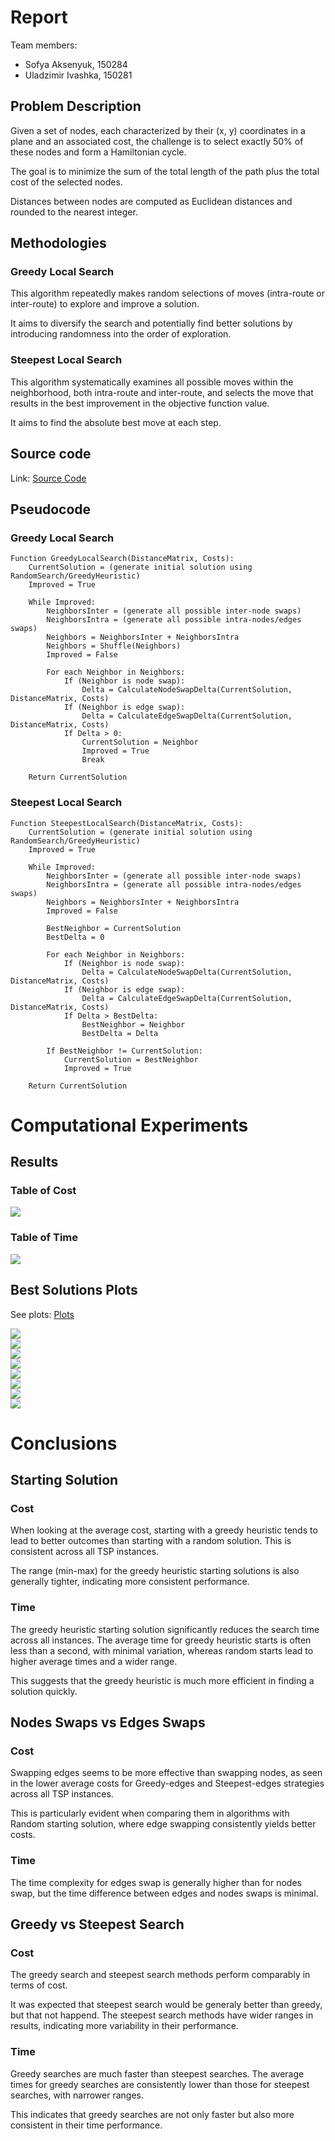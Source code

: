 # Report

Team members:

- Sofya Aksenyuk, 150284
- Uladzimir Ivashka, 150281

## Problem Description

Given a set of nodes, each characterized by their (x, y) coordinates in a plane and an associated cost, the challenge is to select exactly 50% of these nodes and form a Hamiltonian cycle. 

The goal is to minimize the sum of the total length of the path plus the total cost of the selected nodes. 

Distances between nodes are computed as Euclidean distances and rounded to the nearest integer. 

## Methodologies

### Greedy Local Search

This algorithm repeatedly makes random selections of moves (intra-route or inter-route) to explore and improve a solution. 

It aims to diversify the search and potentially find better solutions by introducing randomness into the order of exploration.

### Steepest Local Search

This algorithm systematically examines all possible moves within the neighborhood, both intra-route and inter-route, and selects the move that results in the best improvement in the objective function value. 

It aims to find the absolute best move at each step.

## Source code

Link: [Source Code](https://github.com/aksenyuk/evolutionary-computation/blob/main/local-search/local-search-fixed.ipynb)

<div style="page-break-after: always"></div>

## Pseudocode

### Greedy Local Search

    Function GreedyLocalSearch(DistanceMatrix, Costs):
        CurrentSolution = (generate initial solution using RandomSearch/GreedyHeuristic)
        Improved = True
        
        While Improved:
            NeighborsInter = (generate all possible inter-node swaps)
            NeighborsIntra = (generate all possible intra-nodes/edges swaps)
            Neighbors = NeighborsInter + NeighborsIntra
            Neighbors = Shuffle(Neighbors)
            Improved = False
            
            For each Neighbor in Neighbors:
                If (Neighbor is node swap):
                    Delta = CalculateNodeSwapDelta(CurrentSolution, DistanceMatrix, Costs)
                If (Neighbor is edge swap):
                    Delta = CalculateEdgeSwapDelta(CurrentSolution, DistanceMatrix, Costs)
                If Delta > 0:
                    CurrentSolution = Neighbor
                    Improved = True
                    Break
                    
        Return CurrentSolution


<div style="page-break-after: always"></div>

### Steepest Local Search

    Function SteepestLocalSearch(DistanceMatrix, Costs):
        CurrentSolution = (generate initial solution using RandomSearch/GreedyHeuristic)
        Improved = True
        
        While Improved:
            NeighborsInter = (generate all possible inter-node swaps)
            NeighborsIntra = (generate all possible intra-nodes/edges swaps)
            Neighbors = NeighborsInter + NeighborsIntra
            Improved = False
            
            BestNeighbor = CurrentSolution
            BestDelta = 0
            
            For each Neighbor in Neighbors:
                If (Neighbor is node swap):
                    Delta = CalculateNodeSwapDelta(CurrentSolution, DistanceMatrix, Costs)
                If (Neighbor is edge swap):
                    Delta = CalculateEdgeSwapDelta(CurrentSolution, DistanceMatrix, Costs)
                If Delta > BestDelta:
                    BestNeighbor = Neighbor
                    BestDelta = Delta
            
            If BestNeighbor != CurrentSolution:
                CurrentSolution = BestNeighbor
                Improved = True
                    
        Return CurrentSolution

<div style="page-break-after: always"></div>

# Computational Experiments

## Results

### Table of Cost

<img src="plots/costs.png"/>

### Table of Time

<img src="plots/times.png"/>

## Best Solutions Plots

See plots: [Plots](https://github.com/aksenyuk/evolutionary-computation/tree/main/local-search/plots/)

<div style="page-break-after: always"></div>

<img src="plots/Greedy-edges-GreedyHeuristic_upd.png"/>

<div style="page-break-after: always"></div>

<img src="plots/Greedy-edges-Random_upd.png"/>
	
<div style="page-break-after: always"></div>

<img src="plots/Greedy-nodes-GreedyHeuristic_upd.png"/>

<div style="page-break-after: always"></div>

<img src="plots/Greedy-nodes-Random_upd.png"/>

<div style="page-break-after: always"></div>

<img src="plots/Steepest-edges-GreedyHeuristic_upd.png"/>

<div style="page-break-after: always"></div>

<img src="plots/Steepest-edges-Random_upd.png"/>

<div style="page-break-after: always"></div>

<img src="plots/Steepest-nodes-GreedyHeuristic_upd.png"/>

<div style="page-break-after: always"></div>

<img src="plots/Steepest-nodes-Random_upd.png"/>

<div style="page-break-after: always"></div>

# Conclusions

## Starting Solution

### Cost

When looking at the average cost, starting with a greedy heuristic tends to lead to better outcomes than starting with a random solution. This is consistent across all TSP instances. 

The range (min-max) for the greedy heuristic starting solutions is also generally tighter, indicating more consistent performance.

### Time

The greedy heuristic starting solution significantly reduces the search time across all instances. The average time for greedy heuristic starts is often less than a second, with minimal variation, whereas random starts lead to higher average times and a wider range. 

This suggests that the greedy heuristic is much more efficient in finding a solution quickly.

## Nodes Swaps vs Edges Swaps

### Cost

Swapping edges seems to be more effective than swapping nodes, as seen in the lower average costs for Greedy-edges and Steepest-edges strategies across all TSP instances. 

This is particularly evident when comparing them in algorithms with Random starting solution, where edge swapping consistently yields better costs.

### Time

The time complexity for edges swap is generally higher than for nodes swap, but the time difference between edges and nodes swaps is minimal.

## Greedy vs Steepest Search

### Cost

The greedy search and steepest search methods perform comparably in terms of cost. 

It was expected that steepest search would be generaly better than greedy, but that not happend. The steepest search methods have wider ranges in results, indicating more variability in their performance.

### Time

Greedy searches are much faster than steepest searches. The average times for greedy searches are consistently lower than those for steepest searches, with narrower ranges. 

This indicates that greedy searches are not only faster but also more consistent in their time performance.
